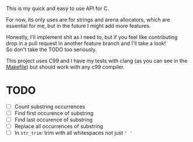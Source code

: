 
This is my quick and easy to use API for C.

For now, its only uses are for strings and arena allocators, which are essential for me, but in the future I might add more features.

Honestly, I'll implement shit as I need to, but if you feel like contributing drop in a pull request in another feature branch and I'll take a look!<br>
So don't take the TODO too seriously.

This project uses C99 and I have my tests with clang (as you can see in the [Makefile](./Makefile)) but should work with any c99 compiler.



# TODO

- [ ] Count substring occurrences
- [ ] Find first occurence of substring
- [ ] Find last occurence of substring
- [ ] Replace all occurrences of substring
- [ ] In `str_trim`: trim with all whitespaces not just `' '`
